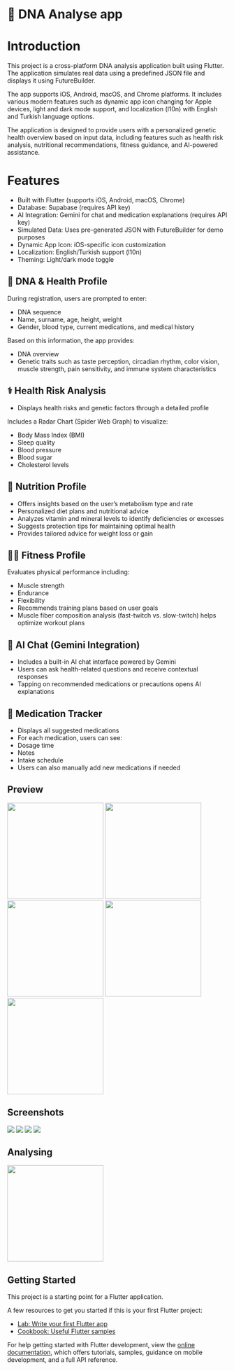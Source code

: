 # 🧬 DNA Analyse app

# Introduction

This project is a cross-platform DNA analysis application built using Flutter. The application simulates real data using a predefined JSON file and displays it using FutureBuilder.

The app supports iOS, Android, macOS, and Chrome platforms. It includes various modern features such as dynamic app icon changing for Apple devices, light and dark mode support, and localization (l10n) with English and Turkish language options.

The application is designed to provide users with a personalized genetic health overview based on input data, including features such as health risk analysis, nutritional recommendations, fitness guidance, and AI-powered assistance.

# Features

- Built with Flutter (supports iOS, Android, macOS, Chrome)
- Database: Supabase (requires API key)
- AI Integration: Gemini for chat and medication explanations (requires API key)
- Simulated Data: Uses pre-generated JSON with FutureBuilder for demo purposes
- Dynamic App Icon: iOS-specific icon customization
- Localization: English/Turkish support (l10n)
- Theming: Light/dark mode toggle

## 🧬 DNA & Health Profile
During registration, users are prompted to enter:
- DNA sequence
- Name, surname, age, height, weight
- Gender, blood type, current medications, and medical history

Based on this information, the app provides:
- DNA overview
- Genetic traits such as taste perception, circadian rhythm, color vision, muscle strength, pain sensitivity, and immune system characteristics

## ⚕ Health Risk Analysis

- Displays health risks and genetic factors through a detailed profile

Includes a Radar Chart (Spider Web Graph) to visualize:
- Body Mass Index (BMI)
- Sleep quality
- Blood pressure
- Blood sugar
- Cholesterol levels

## 🥗 Nutrition Profile
- Offers insights based on the user’s metabolism type and rate
- Personalized diet plans and nutritional advice
- Analyzes vitamin and mineral levels to identify deficiencies or excesses
- Suggests protection tips for maintaining optimal health
- Provides tailored advice for weight loss or gain

## 🏋️‍♂️ Fitness Profile
Evaluates physical performance including:
- Muscle strength
- Endurance
- Flexibility
- Recommends training plans based on user goals
- Muscle fiber composition analysis (fast-twitch vs. slow-twitch) helps optimize workout plans

## 🤖 AI Chat (Gemini Integration)
- Includes a built-in AI chat interface powered by Gemini
- Users can ask health-related questions and receive contextual responses
- Tapping on recommended medications or precautions opens AI explanations

## 💊 Medication Tracker
- Displays all suggested medications
- For each medication, users can see:
- Dosage time
- Notes
- Intake schedule
- Users can also manually add new medications if needed

## Preview
<p>
<img src="assets/Preview/image1.jpeg" width="220"/> <img src="assets/Preview/image2.jpeg" width="220"/>
<img src="assets/Preview/image3.jpeg" width="220"/> <img src="assets/Preview/image4.jpeg" width="220"/>
<img src="assets/Preview/image5.jpeg" width="220"/> 
</p>



## Screenshots
<p>
<img src="assets/Preview/image12.png"/> 
<img src="assets/Preview/image9.png"/>
<img src="assets/Preview/image10.png"/>
<img src="assets/Preview/image11.png"/> 
</p>


## Analysing
</p>
<img src="https://github.com/user-attachments/assets/256feeab-3a05-42af-b08e-0b991fa58940" width="220">
</p>

## Getting Started
This project is a starting point for a Flutter application.

A few resources to get you started if this is your first Flutter project:

- [Lab: Write your first Flutter app](https://docs.flutter.dev/get-started/codelab)
- [Cookbook: Useful Flutter samples](https://docs.flutter.dev/cookbook)

For help getting started with Flutter development, view the
[online documentation](https://docs.flutter.dev/), which offers tutorials,
samples, guidance on mobile development, and a full API reference.
